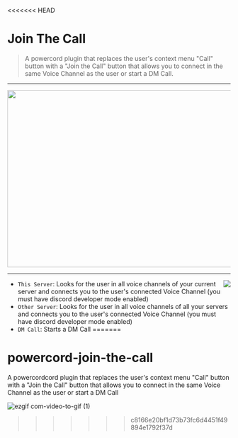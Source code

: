 <<<<<<< HEAD
# Join The Call

>A powercord plugin that replaces the user's context menu "Call" button with a "Join the Call" button that allows you to connect in the same Voice Channel as the user or start a DM Call.
---
<p align="center">
  <img width="590" height="400" src="https://media.giphy.com/media/jQybMhmiOBEegrOBYa/giphy.gif">
</p>

---

<img align="right" src="https://cdn.discordapp.com/attachments/580189667559997446/660647890108022794/unknown.png">

- `This Server`:
Looks for the user in all voice channels of your current server and connects you to the user's connected Voice Channel (you must have discord developer mode enabled)
- `Other Server`:
Looks for the user in all voice channels of all your servers and connects you to the user's connected Voice Channel (you must have discord developer mode enabled) 
- `DM Call`: 
Starts a DM Call
=======
# powercord-join-the-call
A powercordcord plugin that replaces the user's context menu "Call" button with a "Join the Call" button that allows you to connect in the same Voice Channel as the user or start a DM Call


![ezgif com-video-to-gif (1)](https://user-images.githubusercontent.com/32607418/71326252-19583080-24d7-11ea-83d3-e1bcd1e82174.gif)
>>>>>>> c8166e20bf1d73b73fc6d4451f49894e1792f37d
